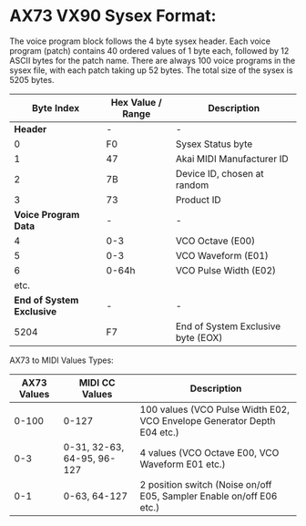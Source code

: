 # AX73 VX90 Sysex Format:

The voice program block follows the 4 byte sysex header. Each voice program (patch) contains 40 ordered values of 1 byte each, followed by 12 ASCII bytes for the patch name. There are always 100 voice programs in the sysex file, with each patch taking up 52 bytes. The total size of the sysex is 5205 bytes.

| Byte Index | Hex Value / Range | Description |
|-|-|-|
| **Header** |-|-|
| 0 | F0 | Sysex Status byte |
| 1 | 47 | Akai MIDI Manufacturer ID |
| 2 | 7B | Device ID, chosen at random |
| 3 | 73 | Product ID |
| **Voice Program Data** |-|-|
| 4 | 0-3 | VCO Octave (E00) |
| 5 | 0-3 | VCO Waveform (E01) |
| 6 | 0-64h | VCO Pulse Width (E02) |
| etc. | | |
| **End of System Exclusive** |-|-|
| 5204 | F7 | End of System Exclusive byte (EOX) |

AX73 to MIDI Values Types:

| AX73 Values | MIDI CC Values | Description |
|-|-|-|
| 0-100 | 0-127 | 100 values (VCO Pulse Width E02, VCO Envelope Generator Depth E04 etc.) |
| 0-3 | 0-31, 32-63, 64-95, 96-127 | 4 values (VCO Octave E00, VCO Waveform E01 etc.) |
| 0-1 | 0-63, 64-127 | 2 position switch (Noise on/off E05, Sampler Enable on/off E06 etc.) |
